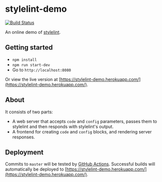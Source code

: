 # stylelint-demo

[![Build Status](https://github.com/stylelint/stylelint-demo/workflows/CI/badge.svg)](https://github.com/stylelint/stylelint-demo/actions)

An online demo of [stylelint](https://github.com/stylelint/stylelint).

## Getting started

- `npm install`
- `npm run start-dev`
- Go to `http://localhost:8080`

Or view the live version at [https://stylelint-demo.herokuapp.com/](https://stylelint-demo.herokuapp.com/).

## About

It consists of two parts:

- A web server that accepts `code` and `config` parameters, passes them to stylelint and then responds with stylelint's output.
- A frontend for creating `code` and `config` blocks, and rendering server responses.

## Deployment

Commits to `master` will be tested by [GitHub Actions](https://github.com/stylelint/stylelint-demo/actions). Successful builds will automatically be deployed to [https://stylelint-demo.herokuapp.com/](https://stylelint-demo.herokuapp.com/).
